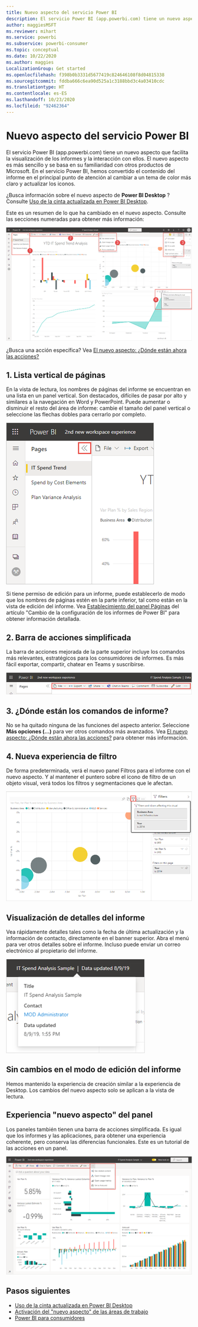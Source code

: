 ```yaml
---
title: Nuevo aspecto del servicio Power BI
description: El servicio Power BI (app.powerbi.com) tiene un nuevo aspecto. En este artículo se describe cómo navegar por los informes con el nuevo aspecto.
author: maggiesMSFT
ms.reviewer: mihart
ms.service: powerbi
ms.subservice: powerbi-consumer
ms.topic: conceptual
ms.date: 10/22/2020
ms.author: maggies
LocalizationGroup: Get started
ms.openlocfilehash: f398b0b3331d5677419c824646108f8d04815338
ms.sourcegitcommit: fddba666c6ea90d525a1c3188bbd3c4a03410cdc
ms.translationtype: HT
ms.contentlocale: es-ES
ms.lasthandoff: 10/23/2020
ms.locfileid: "92462364"
---
```

# <a name="the-new-look-of-the-power-bi-service"></a>Nuevo aspecto del servicio Power BI

El servicio Power BI (app.powerbi.com) tiene un nuevo aspecto que facilita la visualización de los informes y la interacción con ellos. El nuevo aspecto es más sencillo y se basa en su familiaridad con otros productos de Microsoft. En el servicio Power BI, hemos convertido el contenido del informe en el principal punto de atención al cambiar a un tema de color más claro y actualizar los iconos. 

¿Busca información sobre el nuevo aspecto de **Power BI Desktop** ? Consulte [Uso de la cinta actualizada en Power BI Desktop](../create-reports/desktop-ribbon.md).

Este es un resumen de lo que ha cambiado en el nuevo aspecto. Consulte las secciones numeradas para obtener más información:

![Captura de pantalla de Descripción general de los cambios del nuevo aspecto.](media/service-new-look/power-bi-new-look-changes-callouts.png)

¿Busca una acción específica? Vea [El nuevo aspecto: ¿Dónde están ahora las acciones?](service-new-look-where-actions.md)

## <a name="1-vertical-list-of-pages"></a>1. Lista vertical de páginas 
En la vista de lectura, los nombres de páginas del informe se encuentran en una lista en un panel vertical. Son destacados, difíciles de pasar por alto y similares a la navegación en Word y PowerPoint. Puede aumentar o disminuir el resto del área de informe: cambie el tamaño del panel vertical o seleccione las flechas dobles para cerrarlo por completo.

![Captura de pantalla de los nombres de páginas del informe en el lateral.](media/service-new-look/power-bi-new-look-report-pages.png)

Si tiene permiso de edición para un informe, puede establecerlo de modo que los nombres de páginas estén en la parte inferior, tal como están en la vista de edición del informe. Vea [Establecimiento del panel Páginas](../create-reports/power-bi-report-settings.md#set-the-pages-pane) del artículo "Cambio de la configuración de los informes de Power BI" para obtener información detallada.

## <a name="2-simplified-action-bar"></a>2. Barra de acciones simplificada 

La barra de acciones mejorada de la parte superior incluye los comandos más relevantes, estratégicos para los consumidores de informes. Es más fácil exportar, compartir, chatear en Teams y suscribirse. 

![Captura de pantalla de la Nueva barra de acciones.](media/service-new-look/power-bi-new-look-action-bar.png)

## <a name="3-where-are-the-report-commands"></a>3. ¿Dónde están los comandos de informe?

No se ha quitado ninguna de las funciones del aspecto anterior. Seleccione **Más opciones (...)** para ver otros comandos más avanzados. Vea [El nuevo aspecto: ¿Dónde están ahora las acciones?](service-new-look-where-actions.md) para obtener más información.

## <a name="4-new-filter-experience"></a>4. Nueva experiencia de filtro

De forma predeterminada, verá el nuevo panel Filtros para el informe con el nuevo aspecto. Y al mantener el puntero sobre el icono de filtro de un objeto visual, verá todos los filtros y segmentaciones que le afectan.

![Captura de pantalla de todos los filtros y segmentaciones que afectan a ese objeto visual.](media/service-new-look/power-bi-new-look-filters.png)

## <a name="view-report-details"></a>Visualización de detalles del informe 

Vea rápidamente detalles tales como la fecha de última actualización y la información de contacto, directamente en el banner superior.  Abra el menú para ver otros detalles sobre el informe. Incluso puede enviar un correo electrónico al propietario del informe.

![Captura de pantalla de Visualización de detalles del informe.](media/service-new-look/power-bi-new-look-metadata.png)

## <a name="no-changes-to-report-edit-mode"></a>Sin cambios en el modo de edición del informe 

Hemos mantenido la experiencia de creación similar a la experiencia de Desktop. Los cambios del nuevo aspecto solo se aplican a la vista de lectura.

## <a name="dashboard-new-look-experience"></a>Experiencia "nuevo aspecto" del panel 

Los paneles también tienen una barra de acciones simplificada. Es igual que los informes y las aplicaciones, para obtener una experiencia coherente, pero conserva las diferencias funcionales. Este es un tutorial de las acciones en un panel.
 
![Captura de pantalla de la Barra de acciones del panel en el nuevo aspecto.](media/service-new-look/power-bi-dashboard-action-bar-new-look.png)

## <a name="next-steps"></a>Pasos siguientes

- [Uso de la cinta actualizada en Power BI Desktop](../create-reports/desktop-ribbon.md)
- [Activación del "nuevo aspecto" de las áreas de trabajo](../collaborate-share/service-workspaces-new-look.md)
- [Power BI para consumidores](end-user-consumer.md)
